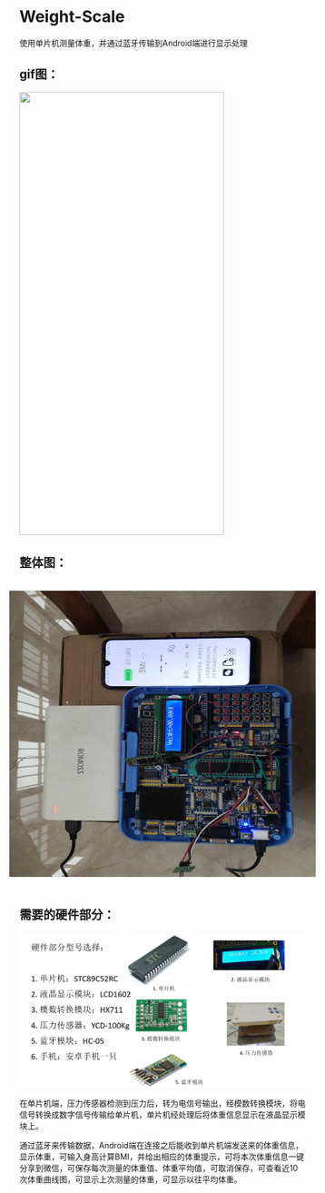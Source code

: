 # Weight-Scale
使用单片机测量体重，并通过蓝牙传输到Android端进行显示处理

gif图：
------

<img src="picture/1.gif"  width="360"  height = "780" />

整体图：
--------

<img src="picture/2.jpg" width="720"  height = "540"  style="transform:rotate(270deg);">

需要的硬件部分：
-----------------

![](picture/3.jpg)





在单片机端，压力传感器检测到压力后，转为电信号输出，经模数转换模块，将电信号转换成数字信号传输给单片机，单片机经处理后将体重信息显示在液晶显示模块上。

通过蓝牙来传输数据，Android端在连接之后能收到单片机端发送来的体重信息，显示体重，可输入身高计算BMI，并给出相应的体重提示，可将本次体重信息一键分享到微信，可保存每次测量的体重值、体重平均值，可取消保存，可查看近10次体重曲线图，可显示上次测量的体重，可显示以往平均体重。

